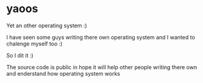 # yaoos
 Yet an other operating system :)
 
 I have seen some guys writing there own operating system and I wanted to chalenge myself too :)
 
 So I dit it :)
 
 The source code is public in hope it will help other people writing there own and enderstand how operating system works 
